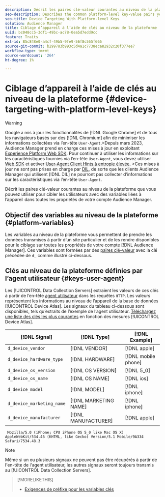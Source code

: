 ```yaml
---
description: Décrit les paires clé-valeur courantes au niveau de la plateforme que vous pouvez utiliser pour cibler les utilisateurs avec des variables liées à l’appareil dans toutes les propriétés de votre compte Audience Manager.
seo-description: Describes the common platform-level key-value pairs you can use to target users with device-related variables across all properties in your Audience Manager account.
seo-title: Device Targeting With Platform-level Keys
solution: Audience Manager
title: Ciblage d’appareil à l’aide de clés au niveau de la plateforme
uuid: bc048cc5-3df1-49bc-ac78-0ea5d7edd9cc
feature: Traits
exl-id: 85c848e0-a4cf-49b5-9fe9-56f8c565f665
source-git-commit: b299783b993c5d4a1c7738eca82932c20f377ee7
workflow-type: tm+mt
source-wordcount: '264'
ht-degree: 1%

---
```


# Ciblage d’appareil à l’aide de clés au niveau de la plateforme {#device-targeting-with-platform-level-keys}

>[!WARNING]
>
>Google a mis à jour les fonctionnalités de [!DNL Google Chrome] et de tous les navigateurs basés sur des [!DNL Chromium] afin de minimiser les informations collectées via l’en-tête `User-Agent`.
>&#x200B;>Depuis mars 2023, Audience Manager prend en charge ces mises à jour en exploitant [Experience Platform Web SDK](https://experienceleague.adobe.com/docs/experience-platform/edge/home.html?lang=en). Pour continuer à utiliser les informations sur les caractéristiques fournies via l’en-tête `User-Agent`, vous devez utiliser [Web SDK](https://experienceleague.adobe.com/docs/experience-platform/edge/home.html?lang=en) et activer [User-Agent Client Hints à entropie élevée](https://experienceleague.adobe.com/docs/experience-platform/edge/fundamentals/user-agent-client-hints.html?lang=en).
>&#x200B;>Ces mises à jour ne sont pas prises en charge par [DIL](../../../using/dil/dil-overview.md), de sorte que les clients Audience Manager qui utilisent [!DNL DIL] ne pourront pas collecter d’informations sur les caractéristiques via l’en-tête `User-Agent`.

Décrit les paires clé-valeur courantes au niveau de la plateforme que vous pouvez utiliser pour cibler les utilisateurs avec des variables liées à l’appareil dans toutes les propriétés de votre compte Audience Manager.

## Objectif des variables au niveau de la plateforme {#platform-variables}

<!-- c_tb_device_targeting.xml -->

Les variables au niveau de la plateforme vous permettent de prendre les données transmises à partir d’un site particulier et de les rendre disponibles pour le ciblage sur toutes les propriétés de votre compte [!DNL Audience Manager]. Ces variables sont formées par des [paires clé-valeur](../../reference/key-value-pairs-explained.md) avec la clé précédée de `d_` comme illustré ci-dessous.

## Clés au niveau de la plateforme définies par l’agent utilisateur {#keys-user-agent}

Les [!UICONTROL Data Collection Servers] extraient les valeurs de ces clés à partir de l’en-tête [agent utilisateur](https://www.w3.org/Protocols/rfc2616/rfc2616-sec14.html#sec14.43) dans les requêtes `HTTP`. Les valeurs représentent les informations au niveau de l’appareil de la base de données [!UICONTROL Device Atlas]. Les signaux du tableau ci-dessous sont disponibles, tels qu’extraits de l’exemple de l’agent utilisateur. [Téléchargez une liste des clés les plus courantes](assets/device_keys.csv) en fonction des mesures [!UICONTROL Device Atlas].

| [!DNL Signal] | [!DNL Type] | [!DNL Example] |
|---|---|---|
| `d_device_vendor` | [!DNL VENDOR] | [!DNL apple] |
| `d_device_hardware_type` | [!DNL HARDWARE] | [!DNL mobile phone] |
| `d_device_os_version` | [!DNL OS VERSION] | [!DNL 5_0] |
| `d_device_os_name` | [!DNL OS NAME] | [!DNL ios] |
| `d_device_model` | [!DNL MODEL] | [!DNL iphone] |
| `d_device_marketing_name` | [!DNL MARKETING NAME] | [!DNL iphone] |
| `d_device_manufacturer` | [!DNL MANUFACTURER] | [!DNL apple] |

```
 Mozilla/5.0 (iPhone; CPU iPhone OS 5_0 like Mac OS X) AppleWebKit/534.46 (KHTML, like Gecko) Version/5.1 Mobile/9A334 Safari/7534.48.3
```

>[!NOTE]
>
>Même si un ou plusieurs signaux ne peuvent pas être récupérés à partir de l&#39;en-tête de l&#39;agent utilisateur, les autres signaux seront toujours transmis au [!UICONTROL Data Collection Servers].

>[!MORELIKETHIS]
>
>* [Exigences de préfixe pour les variables clés](../../features/traits/trait-variable-prefixes.md)

